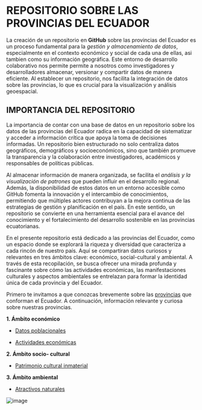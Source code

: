 # REPOSITORIO SOBRE LAS PROVINCIAS DEL ECUADOR
  La creación de un repositorio en **GitHub** sobre las provincias del Ecuador es un proceso fundamental para la *gestión y almacenamiento de datos*, especialmente en el contexto económico y social de cada una de ellas, asi tambien como su información geográfica. Este entorno de desarrollo colaborativo nos permite permite a nosotros como investigadores y desarrolladores almacenar, versionar y compartir datos de manera eficiente. Al establecer un repositorio, nos facilita la integración de datos sobre las provincias, lo que es crucial para la visualización y análisis geoespacial.
## IMPORTANCIA DEL REPOSITORIO
La importancia de contar con una base de datos en un repositorio sobre los datos de las provincias del Ecuador radica en la capacidad de sistematizar y acceder a información crítica que apoya la toma de decisiones informadas. Un repositorio bien estructurado no solo centraliza datos geográficos, demográficos y socioeconómicos, sino que también promueve la transparencia y la colaboración entre investigadores, académicos y responsables de políticas públicas.

Al almacenar información de manera organizada, se facilita el *análisis y la visualización de patrones* que pueden influir en el desarrollo regional. Además, la disponibilidad de estos datos en un entorno accesible como GitHub fomenta la innovación y el intercambio de conocimientos, permitiendo que múltiples actores contribuyan a la mejora continua de las estrategias de gestión y planificación en el país. En este sentido, un repositorio se convierte en una herramienta esencial para el avance del conocimiento y el fortalecimiento del desarrollo sostenible en las provincias ecuatorianas.

En el presente repositorio está dedicado a las provincias del Ecuador, como un espacio donde se explorará la riqueza y diversidad que caracteriza a cada rincón de nuestro país. Aquí se compartiran datos curiosos y relevantes en tres ámbitos clave: económico, social-cultural y ambiental. A través de esta recopilación, se busca ofrecer una mirada profunda y fascinante sobre cómo las actividades económicas, las manifestaciones culturales y aspectos ambientales se entrelazan para formar la identidad única de cada provincia y del Ecuador.

Primero te invitamos a que conozcas brevemente sobre las [provincias](Introduccion.md) que conforman el Ecuador. A continuación, información relevante y curiosa sobre nuestras provincias.

**1. Ámbito económico** 

- [Datos poblacionales](Datos-poblacionales.csv)

- [Actividades económicas](Actividades-económicas.md)

**2. Ámbito socio- cultural** 

- [Patrimonio cultural inmaterial](Patrimonnio.inmaterial.md)

**3. Ámbito ambiental** 

- [Atractivos naturales](ambiental.md)

![image](https://github.com/user-attachments/assets/045d91af-06ef-4ef3-a63d-a6129562253e)
